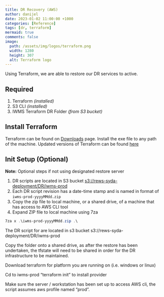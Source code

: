 ```yaml
---
title: DR Recovery (AWS)
author: danijel
date: 2023-01-02 11:00:00 +1000
categories: [Reference]
tags: [dr, terraform]
mermaid: true
comments: false
image:
  path: /assets/img/logos/terraform.png
  width: 1280
  height: 307
  alt: Terraform logo
---
```

Using Terraform, we are able to restore our DR services to active.

## Required
1. Terraform _(installed)_
1. S3 CLI _(installed)_
1. IWMS Terraform DR Folder _(from S3 bucket)_

## Install Terraform

Terraform can be found on [Downloads](/downloads/terraform.html) page. Install the exe file to any path of the machine. Updated versions of Terraform can be found [here](https://developer.hashicorp.com/terraform/downloads)

## Init Setup (Optional)

**Note:** Optional steps if not using designated restore server

1. DR scripts are located in S3 bucket [s3://rews-syda-deployment/DR/iwms-prod](s3://rews-syda-deployment/DR/iwms-prod)
1. Each DR script revision has a date-time stamp and is named in format of `iwms-prod-yyyyMMdd.zip`
1. Copy the zip file to local machine, or a shared drive, of a machine that has access to AWS CLI tool
1. Expand ZIP file to local machine using 7za

```powershell
7za x .\iwms-prod-yyyyMMdd.zip .\
```


The DR script for are located in s3 bucket s3://rews-syda-deployment/DR/iwms-prod 

Copy the folder onto a shared drive, as after the restore has been undertaken, the tfstate will need to be shared in order for the DR infrastructure to be maintained. 

Download terraform for platform you are running on (i.e. windows or linux) 

Cd to iwms-prod “terraform init” to install provider 

Make sure the server / workstation has been set up to access AWS cli, the script assumes aws profile named “prod”. 